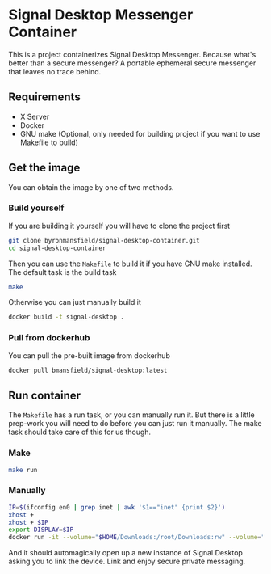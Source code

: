 # Signal Desktop Messenger Container

This is a project containerizes Signal Desktop Messenger. Because what's better than a secure messenger? A portable ephemeral secure messenger that leaves no trace behind.

## Requirements

 - X Server
 - Docker
 - GNU make (Optional, only needed for building project if you want to use Makefile to build)

## Get the image

You can obtain the image by one of two methods.

### Build yourself

If you are building it yourself you will have to clone the project first

```bash
git clone byronmansfield/signal-desktop-container.git
cd signal-desktop-container
```

Then you can use the `Makefile` to build it if you have GNU make installed. The default task is the build task

```bash
make
```

Otherwise you can just manually build it

```bash
docker build -t signal-desktop .
```

### Pull from dockerhub

You can pull the pre-built image from dockerhub

```bash
docker pull bmansfield/signal-desktop:latest
```

## Run container

The `Makefile` has a run task, or you can manually run it. But there is a little prep-work you will need to do before you can just run it manually. The make task should take care of this for us though.

### Make

```bash
make run
```

### Manually

```bash
IP=$(ifconfig en0 | grep inet | awk '$1=="inet" {print $2}')
xhost +
xhost + $IP
export DISPLAY=$IP
docker run -it --volume="$HOME/Downloads:/root/Downloads:rw" --volume="/tmp/.X11-unix:/tmp/.X11-unix:rw" -e DISPLAY=$IP:0 --name signal bmansfield/signal-desktop:latest
```

And it should automagically open up a new instance of Signal Desktop asking you to link the device. Link and enjoy secure private messaging.

